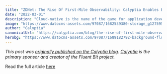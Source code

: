 ```yaml
---
title: "ZDNet: The Rise Of First-Mile Observability: Calyptia Enables Enterprises To Log All The Things"
date: "2022-03-01"
description: "Cloud-native is the name of the game for application development. The creators of the Fluent Bit and Fluentd are launching an offering aimed at the enterprise."
image: "https://www.datocms-assets.com/97087/1682539380-storage_g1275954204_searchsitetablet_520x173.jpg?auto=format&fit=max&w=1200"
author: "Calyptia"
canonicalUrl: "https://calyptia.com/blog/the-rise-of-first-mile-observability-calyptia-enables-enterprises-to-log-all-the-things"
herobg: "https://www.datocms-assets.com/97087/1689182792-background-fluent-bit.png"
---
```

*This post was [originally published on the Calyptia blog](https://calyptia.com/blog/the-rise-of-first-mile-observability-calyptia-enables-enterprises-to-log-all-the-things). [Calyptia](https://calyptia.com) is the primary sponsor and creator of the Fluent Bit project.*

Read the full article [here](https://www.zdnet.com/article/the-rise-of-first-mile-observability-calyptia-wants-to-enable-enterprises-to-log-all-the-things/)

